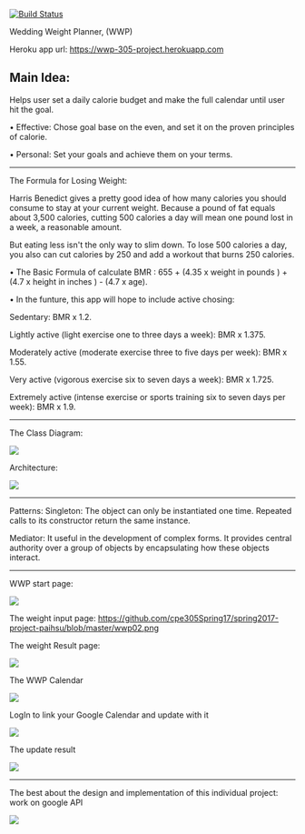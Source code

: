 [![Build Status](https://travis-ci.org/cpe305Spring17/spring2017-project-paihsu.svg?branch=master)](https://travis-ci.org/cpe305Spring17/spring2017-project-paihsu)

Wedding Weight Planner, (WWP)

Heroku app url: https://wwp-305-project.herokuapp.com

Main Idea:
---------------------------
Helps user set a daily calorie budget and make the full calendar until user hit the goal.

• Effective: Chose goal base on the even, and set it on the proven principles of calorie.

• Personal: Set your goals and achieve them on your terms.

---------------------------
The Formula for Losing Weight:  
  
  Harris Benedict gives a pretty good idea of how many calories you should consume to stay at your current weight. Because a pound of fat equals about 3,500 calories, cutting 500 calories a day will mean one pound lost in a week, a reasonable amount.

  But eating less isn't the only way to slim down. To lose 500 calories a day, you also can cut calories by 250 and add a workout that burns 250 calories.

• The Basic Formula of calculate BMR : 655 + (4.35 x weight in pounds ) + (4.7 x height in inches ) - (4.7 x age).

• In the funture, this app will hope to include active chosing:

Sedentary: BMR x 1.2.

Lightly active (light exercise one to three days a week): BMR x 1.375.

Moderately active (moderate exercise three to five days per week): BMR x 1.55.

Very active (vigorous exercise six to seven days a week): BMR x 1.725.

Extremely active (intense exercise or sports training six to seven days per week): BMR x 1.9.

---------------------------
The Class Diagram:

<img src="https://github.com/cpe305Spring17/spring2017-project-paihsu/blob/master/WWP_classDiagram.png" />

Architecture:

<img src="https://github.com/cpe305Spring17/spring2017-project-paihsu/blob/master/googleAPIDiagram.png" />

---------------------------
Patterns:
Singleton: The object can only be instantiated one time. Repeated calls to its constructor return the same instance.

Mediator: It useful in the development of complex forms. It provides central authority over a group of objects by encapsulating how these objects interact.

---------------------------
WWP start page:

<img src="https://github.com/cpe305Spring17/spring2017-project-paihsu/blob/master/wwp01.png" />

The weight input page:
https://github.com/cpe305Spring17/spring2017-project-paihsu/blob/master/wwp02.png
<img src="" />

The weight Result page:

<img src="https://github.com/cpe305Spring17/spring2017-project-paihsu/blob/master/wwp03.png" />

The WWP Calendar

<img src="https://github.com/cpe305Spring17/spring2017-project-paihsu/blob/master/wwp04.png" />

LogIn to link your Google Calendar and update with it

<img src="https://github.com/cpe305Spring17/spring2017-project-paihsu/blob/master/wwp05.png" />

The update result

<img src="https://github.com/cpe305Spring17/spring2017-project-paihsu/blob/master/wwp07.png" />

---------------------------
The best about the design and implementation of this individual project:  work on google API

<img src="https://github.com/cpe305Spring17/spring2017-project-paihsu/blob/master/moregoogleapi.png" />

